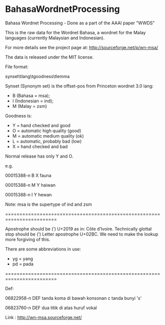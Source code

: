 # BahasaWordnetProcessing
Bahasa Wordnet Processing - Done as a part of the AAAI paper "WWDS"

This is the raw data for the Wordnet Bahasa, a wordnet for the Malay
languages (currently Malaysian and Indonesian).

For more details see the project page at: http://sourceforge.net/p/wn-msa/

The data is released under the MIT license.

File format:

synset\tlang\tgoodness\tlemma

Synset (Synonym set) is the offset-pos from Princeton wordnet 3.0 lang:

- B (Bahasa = msa); 
- I (Indonesian = ind); 
- M (Malay = zsm)

Goodness is:

- Y = hand checked and good
- O = automatic high quality (good)
- M = automatic medium quality (ok)
- L = automatic, probably bad (low)
- X = hand checked and bad

Normal release has only Y and O.

e.g.

00015388-n	B	X	fauna

00015388-n	M	Y	haiwan

00015388-n	I	Y	hewan

Note: msa is the supertype of ind and zsm

========================================================================

Apostrophe should be (’) U+2019 as in: Côte d’Ivoire.
Technically glottal stop should be (ʼ) Letter apostrophe U+02BC.
We need to make the lookup more forgiving of this.

There are some abbreviations in use:
- yg = yang
- pd = pada

========================================================================

Def:

06822958-n	DEF	tanda koma di bawah konsonan c tanda bunyi 's'

06823760-n	DEF	dua titik di atas huruf vokal

Link : http://wn-msa.sourceforge.net/



